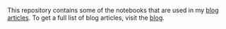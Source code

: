 This repository contains some of the notebooks that are used in my [blog articles](https://biswajitsahoo1111.github.io/categories/blog/). To get a full list of blog articles, visit the [blog](https://biswajitsahoo1111.github.io/categories/blog/).
